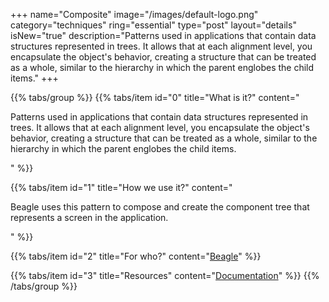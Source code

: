 +++
name="Composite"
image="/images/default-logo.png"
category="techniques"
ring="essential"
type="post"
layout="details"
isNew="true"
description="Patterns used in applications that contain data structures represented in trees. It allows that at each alignment level, you encapsulate the object's behavior, creating a structure that can be treated as a whole, similar to the hierarchy in which the parent englobes the child items."
+++

{{% tabs/group %}}
  {{% tabs/item id="0" title="What is it?" content="<p>Patterns used in applications that contain data structures represented in trees. It allows that at each alignment level, you encapsulate the object's behavior, creating a structure that can be treated as a whole, similar to the hierarchy in which the parent englobes the child items.</p>" %}}
  
  {{% tabs/item id="1" title="How we use it?" content="<p>Beagle uses this pattern to compose and create the component tree that represents a screen in the application.</p>" %}}
  
  {{% tabs/item id="2" title="For who?" content="<a href='https://usebeagle.io/' target='_blank'>Beagle</a>" %}}

  {{% tabs/item id="3" title="Resources" content="<a href='https://refactoring.guru/pt-br/design-patterns/composite' target='_blank'>Documentation</a>" %}}
{{% /tabs/group %}}